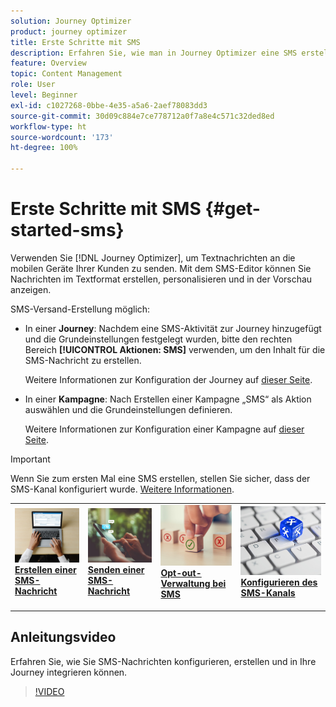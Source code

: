 ```yaml
---
solution: Journey Optimizer
product: journey optimizer
title: Erste Schritte mit SMS
description: Erfahren Sie, wie man in Journey Optimizer eine SMS erstellt
feature: Overview
topic: Content Management
role: User
level: Beginner
exl-id: c1027268-0bbe-4e35-a5a6-2aef78083dd3
source-git-commit: 30d09c884e7ce778712a0f7a8e4c571c32ded8ed
workflow-type: ht
source-wordcount: '173'
ht-degree: 100%

---
```


# Erste Schritte mit SMS {#get-started-sms}

Verwenden Sie [!DNL Journey Optimizer], um Textnachrichten an die mobilen Geräte Ihrer Kunden zu senden. Mit dem SMS-Editor können Sie Nachrichten im Textformat erstellen, personalisieren und in der Vorschau anzeigen.

SMS-Versand-Erstellung möglich:

* In einer **Journey**: Nachdem eine SMS-Aktivität zur Journey hinzugefügt und die Grundeinstellungen festgelegt wurden, bitte den rechten Bereich **[!UICONTROL Aktionen: SMS]** verwenden, um den Inhalt für die SMS-Nachricht zu erstellen.

  Weitere Informationen zur Konfiguration der Journey auf [dieser Seite](../building-journeys/journey-gs.md).

* In einer **Kampagne**: Nach Erstellen einer Kampagne „SMS“ als Aktion auswählen und die Grundeinstellungen definieren.

  Weitere Informationen zur Konfiguration einer Kampagne auf [dieser Seite](../campaigns/create-campaign.md#configure).


>[!IMPORTANT]
>
>Wenn Sie zum ersten Mal eine SMS erstellen, stellen Sie sicher, dass der SMS-Kanal konfiguriert wurde. [Weitere Informationen](sms-configuration.md).

<table style="table-layout:fixed"><tr style="border: 0;">
<td>
<a href="create-sms.md">
<img alt="Lead" src="../assets/do-not-localize/sms-create.jpeg">
</a>
<div><a href="create-sms.md"><strong>Erstellen einer SMS-Nachricht</strong>
</div>
<p>
</td>
<td>
<a href="send-sms.md">
<img alt="Gelegentlich" src="../assets/do-not-localize/sms-sending.jpg">
</a>
<div>
<a href="send-sms.md"><strong>Senden einer SMS-Nachricht</strong></a>
</div>
<p></td>
<td>
<a href="sms-opt-out.md">
<img alt="Validierung" src="../assets/do-not-localize/sms-opt-out.jpg">
</a>
<div>
<a href="sms-opt-out.md"><strong>Opt-out-Verwaltung bei SMS</strong></a>
</div>
<p>
</td>
<td>
<a href="sms-configuration.md">
<img alt="Validierung" src="../assets/do-not-localize/sms-config.jpg">
</a>
<div>
<a href="sms-configuration.md"><strong>Konfigurieren des SMS-Kanals</strong></a>
</div>
<p>
</td>
</tr></table>

## Anleitungsvideo

Erfahren Sie, wie Sie SMS-Nachrichten konfigurieren, erstellen und in Ihre Journey integrieren können.

>[!VIDEO](https://video.tv.adobe.com/v/3420509?learn=on)
